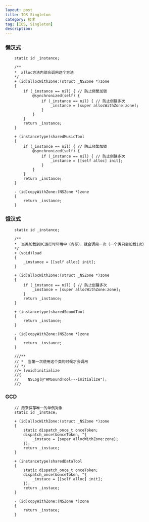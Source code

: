```yaml
---
layout: post
title: IOS Singleton
category: 技术
tag: [IOS, Singleton]
description:  
---
```


### 懒汉式

		static id _instance;
		
		/**
		*  alloc方法内部会调用这个方法
		*/
		+ (id)allocWithZone:(struct _NSZone *)zone
		{
			if (_instance == nil) { // 防止频繁加锁
				@synchronized(self) {
					if (_instance == nil) { // 防止创建多次
						_instance = [super allocWithZone:zone];
					}
				}
			}
			return _instance;
		}
		
		+ (instancetype)sharedMusicTool
		{
			if (_instance == nil) { // 防止频繁加锁
				@synchronized(self) {
					if (_instance == nil) { // 防止创建多次
						_instance = [[self alloc] init];
					}
				}
			}
			return _instance;
		}
		
		- (id)copyWithZone:(NSZone *)zone
		{
			return _instance;
		}

### 饿汉式

		static id _instance;
		
		/**
		*  当类加载到OC运行时环境中（内存），就会调用一次（一个类只会加载1次）
		*/
		+ (void)load
		{
			_instance = [[self alloc] init];
		}
		
		+ (id)allocWithZone:(struct _NSZone *)zone
		{
			if (_instance == nil) { // 防止创建多次
				_instance = [super allocWithZone:zone];
			}
			return _instance;
		}
		
		+ (instancetype)sharedSoundTool
		{
			return _instance;
		}
		
		- (id)copyWithZone:(NSZone *)zone
		{
			return _instance;
		}
		
		///**
		// *  当第一次使用这个类的时候才会调用
		// */
		//+ (void)initialize
		//{
		//    NSLog(@"HMSoundTool---initialize");
		//}

### GCD

		// 用来保存唯一的单例对象
		static id _instace;
		
		+ (id)allocWithZone:(struct _NSZone *)zone
		{
			static dispatch_once_t onceToken;
			dispatch_once(&onceToken, ^{
				_instace = [super allocWithZone:zone];
			});
			return _instace;
		}
		
		+ (instancetype)sharedDataTool
		{
			static dispatch_once_t onceToken;
			dispatch_once(&onceToken, ^{
				_instace = [[self alloc] init];
			});
			return _instace;
		}
		
		- (id)copyWithZone:(NSZone *)zone
		{
			return _instace;
		}
